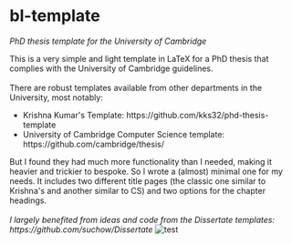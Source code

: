 # bl-template
<i> PhD thesis template for the University of Cambridge </i>

This is a very simple and light template in LaTeX for a PhD thesis that complies with the University of Cambridge guidelines. 
<br/><br/>
There are robust templates available from other departments in the University, most notably:
<ul>
  <li>Krishna Kumar's Template: https://github.com/kks32/phd-thesis-template</li>
  <li>University of Cambridge Computer Science template: https://github.com/cambridge/thesis/</li>
</ul>
But I found they had much more functionality than I needed, making it heavier and trickier to bespoke. So I wrote a (almost) minimal one for my needs. It includes two different title pages (the classic one similar to Krishna's and another similar to CS) and two options for the chapter headings.
<br/><br/>
<i>I largely benefited from ideas and code from the Dissertate templates: https://github.com/suchow/Dissertate</i>

<img src="https://i.imgur.com/9R5DUXz.png" alt="test">
